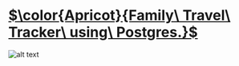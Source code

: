 # <ins> $\color{Apricot}{Family\ Travel\ Tracker\ using\ Postgres.}$ </ins>
![alt text](https://i.ibb.co/HdspGKN/Screenshot-2024-09-22-182411.png)
